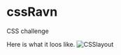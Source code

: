 # cssRavn
CSS challenge

Here is what it loos like.
![CSSlayout](https://user-images.githubusercontent.com/20331169/125474713-637aa6fc-0291-4399-895a-de29f7f805b6.png)
